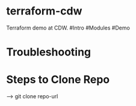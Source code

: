 # terraform-cdw
Terraform demo at CDW.
#Intro 
#Modules 
#Demo

# Troubleshooting
# Steps to Clone Repo 
--> git clone repo-url